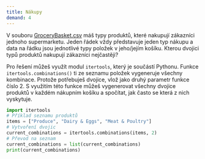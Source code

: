```yaml
---
title: Nákupy
demand: 4
---
```


V souboru [GroceryBasket.csv](assets/GroceryBasket.csv) máš typy produktů, které nakupují zákazníci jednoho supermarketu. Jeden řádek vždy představuje jeden typ nákupu a data na řádku jsou jednotlivé typy položek v jeho/jejím košíku. Kterou dvojici typů produktů nakupují zákazníci nejčastěji?

Pro řešení můžeš využít modul `itertools`, který je součástí Pythonu. Funkce `itertools.combinations()` ti ze seznamu položek vygeneruje všechny kombinace. Protože potřebuješ dvojice, vlož jako druhý parametr funkce číslo 2. S využitím této funkce můžeš vygenerovat všechny dvojice produktů v každém nákupním košíku a spočítat, jak často se která z nich vyskytuje.


```python
import itertools
# Příklad seznamu produktů
items = ["Produce", "Dairy & Eggs", "Meat & Poultry"]
# Vytvoření dvojic
current_combinations = itertools.combinations(items, 2)
# Převod na seznam
current_combinations = list(current_combinations)
print(current_combinations)
```
